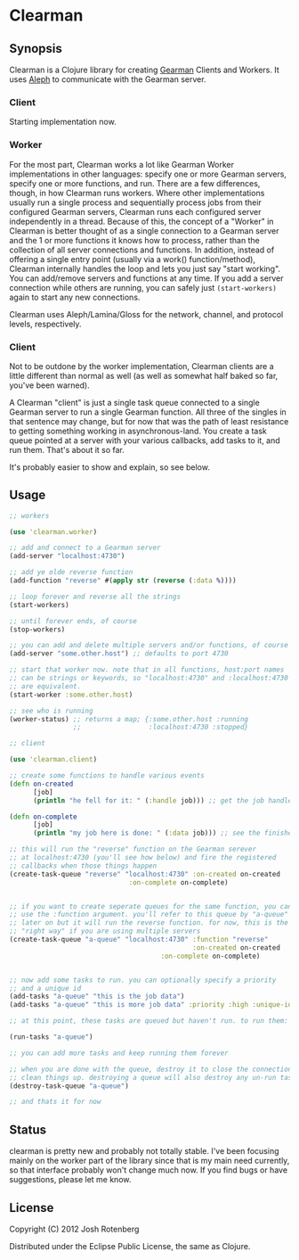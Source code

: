 # Clearman

## Synopsis

Clearman is a Clojure library for creating
[Gearman](http://gearman.org) Clients and Workers. It uses
[Aleph](http://github.com/ztellman/aleph) to communicate with the
Gearman server.

### Client

Starting implementation now.

### Worker

For the most part, Clearman works a lot like Gearman Worker
implementations in other languages: specify one or more Gearman
servers, specify one or more functions, and run. There are a few
differences, though, in how Clearman runs workers. Where other
implementations usually run a single process and sequentially process
jobs from their configured Gearman servers, Clearman runs each
configured server independently in a thread. Because of this, the
concept of a "Worker" in Clearman is better thought of as a single
connection to a Gearman server and the 1 or more functions it knows
how to process, rather than the collection of all server connections
and functions. In addition, instead of offering a single entry point
(usually via a work() function/method), Clearman internally handles
the loop and lets you just say "start working". You can add/remove
servers and functions at any time. If you add a server connection
while others are running, you can safely just `(start-workers)` again
to start any new connections.

Clearman uses Aleph/Lamina/Gloss for the network, channel, and
protocol levels, respectively.

### Client

Not to be outdone by the worker implementation, Clearman clients are a
little different than normal as well (as well as somewhat half baked
so far, you've been warned).

A Clearman "client" is just a single task queue connected to a single
Gearman server to run a single Gearman function. All three of the
singles in that sentence may change, but for now that was the path of
least resistance to getting something working in
asynchronous-land. You create a task queue pointed at a server with
your various callbacks, add tasks to it, and run them. That's about it so far.

It's probably easier to show and explain, so see below.

## Usage

```clojure
;; workers 

(use 'clearman.worker)

;; add and connect to a Gearman server
(add-server "localhost:4730") 

;; add ye olde reverse function
(add-function "reverse" #(apply str (reverse (:data %))))

;; loop forever and reverse all the strings
(start-workers)

;; until forever ends, of course
(stop-workers)

;; you can add and delete multiple servers and/or functions, of course
(add-server "some.other.host") ;; defaults to port 4730

;; start that worker now. note that in all functions, host:port names
;; can be strings or keywords, so "localhost:4730" and :localhost:4730
;; are equivalent.
(start-worker :some.other.host)

;; see who is running
(worker-status) ;; returns a map; {:some.other.host :running
                ;;                 :localhost:4730 :stopped}
```

```clojure
;; client

(use 'clearman.client)

;; create some functions to handle various events
(defn on-created
      [job]
      (println "he fell for it: " (:handle job))) ;; get the job handle

(defn on-complete
      [job]	
      (println "my job here is done: " (:data job))) ;; see the finished data

;; this will run the "reverse" function on the Gearman serever
;; at localhost:4730 (you'll see how below) and fire the registered
;; callbacks when those things happen
(create-task-queue "reverse" "localhost:4730" :on-created on-created
		   	     		      :on-complete on-complete)


;; if you want to create seperate queues for the same function, you can 
;; use the :function argument. you'll refer to this queue by "a-queue"
;; later on but it will run the reverse function. for now, this is the 
;; "right way" if you are using multiple servers
(create-task-queue "a-queue" "localhost:4730" :function "reverse"
                                              :on-created on-created
		                              :on-complete on-complete)


;; now add some tasks to run. you can optionally specify a priority
;; and a unique id
(add-tasks "a-queue" "this is the job data")
(add-tasks "a-queue" "this is more job data" :priority :high :unique-id "123")

;; at this point, these tasks are queued but haven't run. to run them:

(run-tasks "a-queue")

;; you can add more tasks and keep running them forever

;; when you are done with the queue, destroy it to close the connection and
;; clean things up. destroying a queue will also destroy any un-run tasks.
(destroy-task-queue "a-queue")

;; and thats it for now
```

## Status

clearman is pretty new and probably not totally stable. I've been
focusing mainly on the worker part of the library since that is my
main need currently, so that interface probably won't change much
now. If you find bugs or have suggestions, please let me know.

## License

Copyright (C) 2012 Josh Rotenberg

Distributed under the Eclipse Public License, the same as Clojure.
